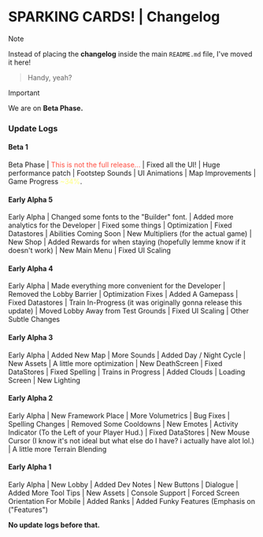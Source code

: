 # SPARKING CARDS! | Changelog

> [!NOTE]
> Instead of placing the **changelog** inside the main `README.md` file, I've moved it here!

> Handy, yeah?

> [!IMPORTANT]
> We are on **Beta Phase.**

### Update Logs

#### Beta 1
  
 Beta Phase 
| <font color="#ff4e41">This is not the full release...</font> 
| Fixed all the UI! 
| Huge performance patch 
| Footstep Sounds 
| UI Animations 
| Map Improvements 
| Game Progress <font color="#ffff7f">~34%</font>.

#### Early Alpha 5

 Early Alpha 
| Changed some fonts to the "Builder" font. 
| Added more analytics for the Developer 
| Fixed some things 
| Optimization 
| Fixed Datastores 
| Abilities Coming Soon 
| New Multipliers (for the actual game) 
| New Shop 
| Added Rewards for when staying (hopefully lemme know if it doesn't work) 
| New Main Menu 
| Fixed UI Scaling

#### Early Alpha 4

 Early Alpha
| Made everything more convenient for the Developer
| Removed the Lobby Barrier
| Optimization Fixes
| Added A Gamepass
| Fixed Datastores
| Train In-Progress (it was originally gonna release this update)
| Moved Lobby Away from Test Grounds
| Fixed UI Scaling
| Other Subtle Changes

#### Early Alpha 3

 Early Alpha
| Added New Map
| More Sounds
| Added Day / Night Cycle
| New Assets
| A little more optimization
| New DeathScreen
| Fixed DataStores
| Fixed Spelling
| Trains in Progress
| Added Clouds
| Loading Screen
| New Lighting

#### Early Alpha 2

 Early Alpha
| New Framework Place
| More Volumetrics
| Bug Fixes
| Spelling Changes
| Removed Some Cooldowns
| New Emotes
| Activity Indicator (To the Left of your Player Hud.)
| Fixed DataStores
| New Mouse Cursor (I know it's not ideal but what else do I have? i actually have alot lol.)
| A little more Terrain Blending 

#### Early Alpha 1

 Early Alpha
| New Lobby
| Added Dev Notes
| New Buttons
| Dialogue
| Added More Tool Tips
| New Assets
| Console Support
| Forced Screen Orientation For Mobile
| Added Ranks
| Added Funky Features (Emphasis on ("Features")

**No update logs before that.**
